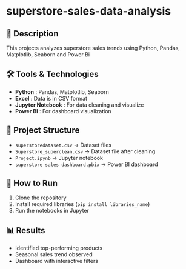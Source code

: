 # superstore-sales-data-analysis

## 📌 Description
This projects analyzes superstore sales trends using Python, Pandas, Matplotlib, Seaborn and Power Bi 

## 🛠️ Tools & Technologies
- **Python** : Pandas, Matplotlib, Seaborn
- **Excel** : Data is in CSV format
- **Jupyter Notebook** : For data cleaning and visualize
- **Power BI** : For dashboard visualization

## 📂 Project Structure
- `superstoredataset.csv` → Dataset files
- `Superstore_superclean.csv` → Dataset file after cleaning
- `Project.ipynb` → Jupyter notebook
- `superstore sales dashboard.pbix` → Power BI dashboard

## 🚀 How to Run
1. Clone the repository  
2. Install required libraries (`pip install libraries_name`)  
3. Run the notebooks in Jupyter  

## 📊 Results
- Identified top-performing products
- Seasonal sales trend observed
- Dashboard with interactive filters
